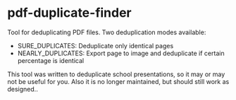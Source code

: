 # pdf-duplicate-finder
Tool for deduplicating PDF files.
Two deduplication modes available:
* SURE_DUPLICATES: Deduplicate only identical pages
* NEARLY_DUPLICATES: Export page to image and deduplicate if certain percentage is identical

This tool was written to deduplicate school presentations, so it may or may not be useful for you.
Also it is no longer maintained, but should still work as designed..
